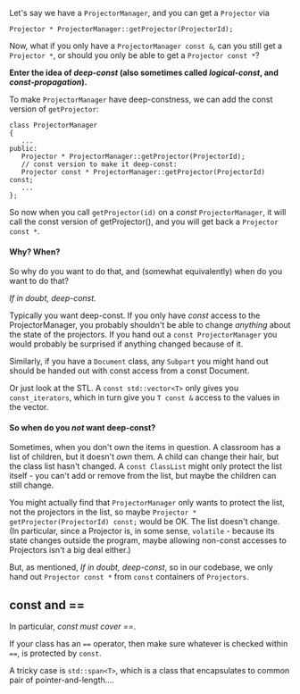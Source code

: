 Let's say we have a `ProjectorManager`, and you can get a `Projector` via

    Projector * ProjectorManager::getProjector(ProjectorId);

Now, what if you only have a `ProjectorManager const &`, can you still get a `Projector *`,
or should you only be able to get a `Projector const *`?


**Enter the idea of _deep-const_ (also sometimes called _logical-const_, and _const-propagation_).**

To make `ProjectorManager` have deep-constness, we can add the const version of `getProjector`:

    class ProjectorManager
    {
       ...
    public:
       Projector * ProjectorManager::getProjector(ProjectorId);
       // const version to make it deep-const:
       Projector const * ProjectorManager::getProjector(ProjectorId) const;
       ...
    };

So now when you call `getProjector(id)` on a _const_ `ProjectorManager`, it will call the const version of getProjector(),
and you will get back a `Projector const *`.

#### Why? When?

So why do you want to do that, and (somewhat equivalently) when do you want to do that?

_If in doubt, deep-const._

Typically you want deep-const.  If you only have _const_ access to the ProjectorManager,
you probably shouldn't be able to change *anything* about the state of the projectors.
If you hand out a `const ProjectorManager` you would probably be surprised if anything changed because of it.

Similarly, if you have a `Document` class, any `Subpart` you might hand out should be handed out with const access from a const Document.

Or just look at the STL.  A `const std::vector<T>` only gives you `const_iterators`, which in turn give you `T const &` access to the values in the vector.

#### So when do you _not_ want deep-const?

Sometimes, when you don't own the items in question. A classroom has a list of children, but it doesn't _own_ them.
A child can change their hair, but the class list hasn't changed.  A `const ClassList` might only protect the list itself - you can't add or remove from the list, but maybe the children can still change.

You might actually find that `ProjectorManager` only wants to protect the list, not the projectors in the list,
so maybe `Projector * getProjector(ProjectorId) const;` would be OK.  The list doesn't change.
(In particular, since a Projector is, in some sense, `volatile` - because its state changes outside the program, maybe allowing non-const accesses to Projectors isn't a big deal either.)

But, as mentioned, _If in doubt, deep-const_, so in our codebase, we only hand out `Projector const *` from `const` containers of `Projectors`.

## const and ==

In particular, _const must cover ==_.

If your class has an `==` operator, then make sure whatever is checked within `==`, is protected by `const`.

A tricky case is `std::span<T>`, which is a class that encapsulates to common pair of pointer-and-length....



